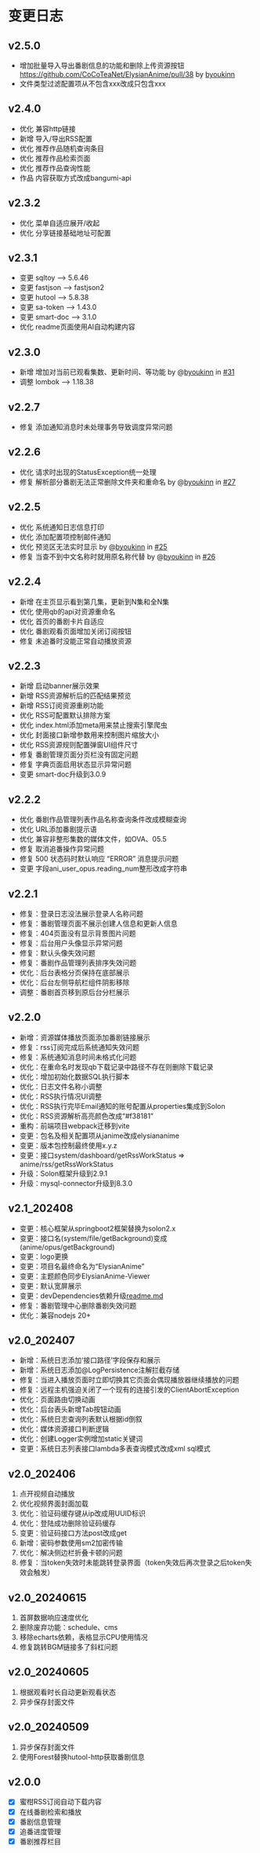 # 变更日志


## v2.5.0
- 增加批量导入导出番剧信息的功能和删除上传资源按钮 https://github.com/CoCoTeaNet/ElysianAnime/pull/38 by [byoukinn](https://github.com/byoukinn)
- 文件类型过滤配置项从不包含xxx改成只包含xxx


## v2.4.0
- 优化 兼容http链接
- 新增 导入/导出RSS配置
- 优化 推荐作品随机查询条目
- 优化 推荐作品检索页面
- 优化 推荐作品查询性能
- 作品 内容获取方式改成bangumi-api


## v2.3.2
- 优化 菜单自适应展开/收起
- 优化 分享链接基础地址可配置


## v2.3.1
- 变更 sqltoy --> 5.6.46
- 变更 fastjson --> fastjson2
- 变更 hutool --> 5.8.38
- 变更 sa-token --> 1.43.0
- 变更 smart-doc --> 3.1.0
- 优化 readme页面使用AI自动构建内容


## v2.3.0
- 新增 增加对当前已观看集数、更新时间、等功能 by @[byoukinn](https://github.com/byoukinn) in [#31](https://github.com/CoCoTeaNet/ElysianAnime/issues/31)
- 调整 lombok --> 1.18.38


## v2.2.7
- 修复 添加通知消息时未处理事务导致调度异常问题


## v2.2.6
- 优化 请求时出现的StatusException统一处理
- 修复 解析部分番剧无法正常删除文件夹和重命名 by @[byoukinn](https://github.com/byoukinn) in [#27](https://github.com/CoCoTeaNet/ElysianAnime/issues/27)


## v2.2.5
- 优化 系统通知日志信息打印
- 优化 添加配置项控制邮件通知
- 优化 预览区无法实时显示 by @[byoukinn](https://github.com/byoukinn) in [#25](https://github.com/CoCoTeaNet/ElysianAnime/issues/25)
- 修复 当查不到中文名称时就用原名称代替 by @[byoukinn](https://github.com/byoukinn) in [#26](https://github.com/CoCoTeaNet/ElysianAnime/issues/26)


## v2.2.4

- 新增 在主页显示看到第几集，更新到N集和全N集
- 优化 使用qb的api对资源重命名
- 优化 首页的番剧卡片自适应
- 优化 番剧观看页面增加关闭订阅按钮
- 修复 未追番时没能正常自动播放资源


## v2.2.3

- 新增 启动banner展示效果
- 新增 RSS资源解析后的匹配结果预览
- 新增 RSS订阅资源重刷功能
- 优化 RSS可配置默认排除方案
- 优化 index.html添加meta用来禁止搜索引擎爬虫
- 优化 封面接口新增参数用来控制图片缩放大小
- 优化 RSS资源规则配置弹窗UI组件尺寸
- 修复 番剧管理页面分页栏没有固定问题
- 修复 字典页面启用状态显示异常问题
- 变更 smart-doc升级到3.0.9

## v2.2.2

- 优化 番剧作品管理列表作品名称查询条件改成模糊查询
- 优化 URL添加番剧提示语
- 优化 兼容非整形集数的媒体文件，如OVA、05.5
- 修复 取消追番操作异常问题
- 修复 500 状态码时默认响应 “ERROR” 消息提示问题
- 变更 字段ani_user_opus.reading_num整形改成字符串

## v2.2.1

- 修复：登录日志没法展示登录人名称问题
- 修复：番剧管理页面不展示创建人信息和更新人信息
- 修复：404页面没有显示背景图片问题
- 修复：后台用户头像显示异常问题
- 修复：默认头像失效问题
- 修复：番剧作品管理列表排序失效问题
- 优化：后台表格分页保持在底部展示
- 优化：后台左侧导航栏组件阴影移除
- 调整：番剧首页移到原后台分栏展示

## v2.2.0

- 新增：资源媒体播放页面添加番剧链接展示
- 修复：rss订阅完成后系统通知失效问题
- 修复：系统通知消息时间未格式化问题
- 优化：在重命名时发现qb下载记录中路径不存在则删除下载记录
- 优化：增加初始化数据SQL执行脚本
- 优化：日志文件名称小调整
- 优化：RSS执行情况UI调整
- 优化：RSS执行完毕Email通知的账号配置从properties集成到Solon
- 优化：RSS资源解析高亮颜色改成“#f38181”
- 重构：前端项目webpack迁移到vite
- 变更：包名及相关配置项从janime改成elysiananime
- 变更：版本包控制最终使用x.y.z
- 变更：接口system/dashboard/getRssWorkStatus => anime/rss/getRssWorkStatus
- 升级：Solon框架升级到2.9.1
- 升级：mysql-connector升级到8.3.0

## v2.1_202408

- 变更：核心框架从springboot2框架替换为solon2.x
- 变更：接口名(system/file/getBackground)变成(anime/opus/getBackground)
- 变更：logo更换
- 变更：项目名最终命名为“ElysianAnime”
- 变更：主题颜色同步ElysianAnime-Viewer
- 变更：默认宽屏展示
- 变更：devDependencies依赖升级[readme.md](readme.md)
- 修复：番剧管理中心删除番剧失效问题
- 优化：兼容nodejs 20+

## v2.0_202407

- 新增：系统日志添加‘接口路径’字段保存和展示
- 新增：系统日志添加@LogPersistence注解拦截存储
- 修复：当进入播放页面时立即切换其它页面会偶现播放器继续播放的问题
- 修复：远程主机强迫关闭了一个现有的连接引发的ClientAbortException
- 优化：页面路由切换动画
- 优化：后台表头新增Tab按钮动画
- 优化：系统日志查询列表默认根据id倒叙
- 优化：媒体资源接口判断逻辑
- 优化：创建Logger实例增加static关键词
- 变更：系统日志列表接口lambda多表查询模式改成xml sql模式

## v2.0_202406

1. 点开视频自动播放
2. 优化视频界面封面加载
3. 优化：验证码缓存键从ip改成用UUID标识
4. 优化：登陆成功删除验证码缓存
5. 变更：验证码接口方法post改成get
6. 新增：密码参数使用sm2加密传输
7. 优化：解决侧边栏折叠卡顿的问题
8. 修复：当token失效时未能跳转登录界面（token失效后再次登录之后token失效会触发）

## v2.0_20240615

1. 首屏数据响应速度优化
2. 删除废弃功能：schedule、cms
3. 移除echarts依赖，表格显示CPU使用情况
4. 修复跳转BGM链接多了斜杠问题

## v2.0_20240605

1. 根据观看时长自动更新观看状态
2. 异步保存封面文件

## v2.0_20240509

1. 异步保存封面文件
2. 使用Forest替换hutool-http获取番剧信息

## v2.0.0

- [X]  蜜柑RSS订阅自动下载内容
- [X]  在线番剧检索和播放
- [X]  番剧信息管理
- [X]  追番进度管理
- [X]  番剧推荐栏目
